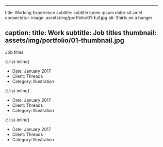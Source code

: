 
---
title: Working Experience
subtitle: subtitle lorem ipsum dolor sit amet consectetur.
image: assets/img/portfolio/01-full.jpg
alt: Shirts on a hanger

caption:
  title: Work
  subtitle: Job titles
  thumbnail: assets/img/portfolio/01-thumbnail.jpg
---
Job titles


{:.list-inline}
- Date: January 2017
- Client: Threads
- Category: Illustration

{:.list-inline}
- Date: January 2017
- Client: Threads
- Category: Illustration

{:.list-inline}
- Date: January 2017
- Client: Threads
- Category: Illustration

